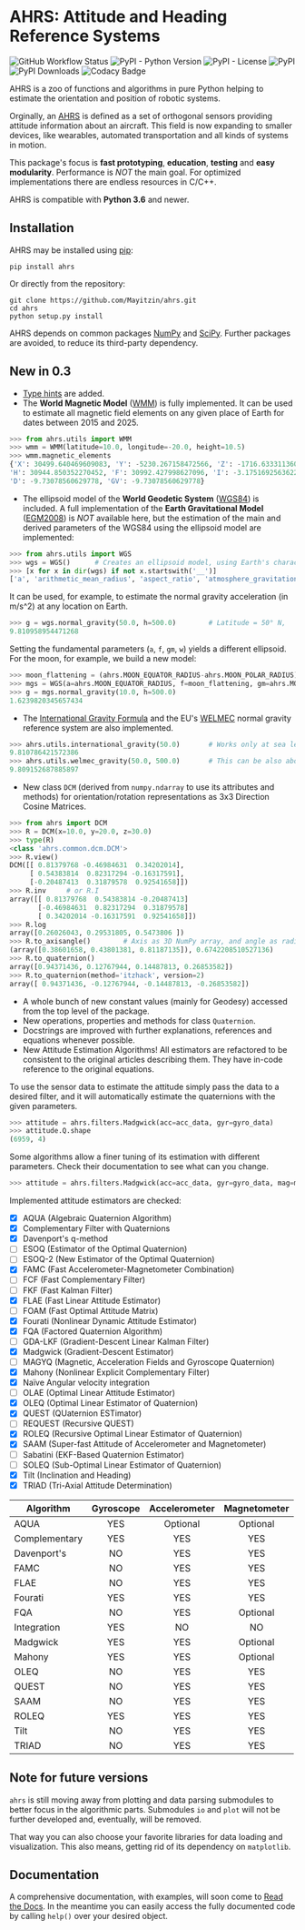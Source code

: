 # AHRS: Attitude and Heading Reference Systems

![GitHub Workflow Status](https://img.shields.io/github/workflow/status/Mayitzin/ahrs/Build%20Python%20Package)
![PyPI - Python Version](https://img.shields.io/pypi/pyversions/ahrs)
![PyPI - License](https://img.shields.io/pypi/l/ahrs)
![PyPI](https://img.shields.io/pypi/v/ahrs)
![PyPI Downloads](https://pepy.tech/badge/ahrs)
![Codacy Badge](https://api.codacy.com/project/badge/Grade/bc366c601ed44e12b233218dd37cd32c)

AHRS is a zoo of functions and algorithms in pure Python helping to estimate the orientation and position of robotic systems.

Orginally, an [AHRS](https://en.wikipedia.org/wiki/Attitude_and_heading_reference_system) is defined as a set of orthogonal sensors providing attitude information about an aircraft. This field is now expanding to smaller devices, like wearables, automated transportation and all kinds of systems in motion.

This package's focus is **fast prototyping**, **education**, **testing** and **easy modularity**. Performance is _NOT_ the main goal. For optimized implementations there are endless resources in C/C++.

AHRS is compatible with **Python 3.6** and newer.

## Installation

AHRS may be installed using [pip](https://pip.pypa.io):

```shell
pip install ahrs
```

Or directly from the repository:

```shell
git clone https://github.com/Mayitzin/ahrs.git
cd ahrs
python setup.py install
```

AHRS depends on common packages [NumPy](https://numpy.org/) and [SciPy](https://www.scipy.org/). Further packages are avoided, to reduce its third-party dependency.

## New in 0.3

- [Type hints](https://www.python.org/dev/peps/pep-0484/) are added.
- The **World Magnetic Model** ([WMM](https://www.ngdc.noaa.gov/geomag/WMM/DoDWMM.shtml)) is fully implemented. It can be used to estimate all magnetic field elements on any given place of Earth for dates between 2015 and 2025.

```python
>>> from ahrs.utils import WMM
>>> wmm = WMM(latitude=10.0, longitude=-20.0, height=10.5)
>>> wmm.magnetic_elements
{'X': 30499.640469609083, 'Y': -5230.267158472566, 'Z': -1716.633311360368,
'H': 30944.850352270452, 'F': 30992.427998627096, 'I': -3.1751692563622993,
'D': -9.73078560629778, 'GV': -9.73078560629778}
```

- The ellipsoid model of the **World Geodetic System** ([WGS84](https://earth-info.nga.mil/GandG/update/index.php?dir=wgs84&action=wgs84)) is included. A full implementation of the **Earth Gravitational Model** ([EGM2008](https://earth-info.nga.mil/GandG/wgs84/gravitymod/egm2008/egm08_wgs84.html)) is _NOT_ available here, but the estimation of the main and derived parameters of the WGS84 using the ellipsoid model are implemented:

```python
>>> from ahrs.utils import WGS
>>> wgs = WGS()      # Creates an ellipsoid model, using Earth's characteristics by default
>>> [x for x in dir(wgs) if not x.startswith('__')]
['a', 'arithmetic_mean_radius', 'aspect_ratio', 'atmosphere_gravitational_constant', 'authalic_sphere_radius', 'curvature_polar_radius', 'dynamic_inertial_moment_about_X', 'dynamic_inertial_moment_about_Y', 'dynamic_inertial_moment_about_Z', 'dynamical_form_factor', 'equatorial_normal_gravity', 'equivolumetric_sphere_radius', 'f', 'first_eccentricity_squared', 'geometric_dynamic_ellipticity', 'geometric_inertial_moment', 'geometric_inertial_moment_about_Z', 'gm', 'gravitational_constant_without_atmosphere', 'is_geodetic', 'linear_eccentricity', 'mass', 'mean_normal_gravity', 'normal_gravity', 'normal_gravity_constant', 'normal_gravity_potential', 'polar_normal_gravity', 'second_degree_zonal_harmonic', 'second_eccentricity_squared', 'semi_minor_axis', 'w']
```

It can be used, for example, to estimate the normal gravity acceleration (in m/s^2) at any location on Earth.

```python
>>> g = wgs.normal_gravity(50.0, h=500.0)        # Latitude = 50° N,   height above sea = 500 m
9.810958954471268
```

Setting the fundamental parameters (`a`, `f`, `gm`, `w`) yields a different ellipsoid. For the moon, for example, we build a new model:

```python
>>> moon_flattening = (ahrs.MOON_EQUATOR_RADIUS-ahrs.MOON_POLAR_RADIUS)/ahrs.MOON_EQUATOR_RADIUS
>>> mgs = WGS(a=ahrs.MOON_EQUATOR_RADIUS, f=moon_flattening, gm=ahrs.MOON_GM, w=ahrs.MOON_ROTATION)
>>> g = mgs.normal_gravity(10.0, h=500.0)
1.6239820345657434
```

- The [International Gravity Formula](http://earth.geology.yale.edu/~ajs/1945A/360.pdf) and the EU's [WELMEC](https://www.welmec.org/documents/guides/2/) normal gravity reference system are also implemented.

```python
>>> ahrs.utils.international_gravity(50.0)       # Works only at sea level
9.810786421572386
>>> ahrs.utils.welmec_gravity(50.0, 500.0)       # This can be also above sea level (here 500 m)
9.809152687885897
```

- New class `DCM` (derived from `numpy.ndarray` to use its attributes and methods) for orientation/rotation representations as 3x3 Direction Cosine Matrices.

```python
>>> from ahrs import DCM
>>> R = DCM(x=10.0, y=20.0, z=30.0)
>>> type(R)
<class 'ahrs.common.dcm.DCM'>
>>> R.view()
DCM([[ 0.81379768 -0.46984631  0.34202014],
     [ 0.54383814  0.82317294 -0.16317591],
     [-0.20487413  0.31879578  0.92541658]])
>>> R.inv     # or R.I
array([[ 0.81379768  0.54383814 -0.20487413]
       [-0.46984631  0.82317294  0.31879578]
       [ 0.34202014 -0.16317591  0.92541658]])
>>> R.log
array([0.26026043, 0.29531805, 0.5473806 ])
>>> R.to_axisangle()        # Axis as 3D NumPy array, and angle as radians
(array([0.38601658, 0.43801381, 0.81187135]), 0.6742208510527136)
>>> R.to_quaternion()
array([0.94371436, 0.12767944, 0.14487813, 0.26853582])
>>> R.to_quaternion(method='itzhack', version=2)
array([ 0.94371436, -0.12767944, -0.14487813, -0.26853582])
```

- A whole bunch of new constant values (mainly for Geodesy) accessed from the top level of the package.
- New operations, properties and methods for class `Quaternion`.
- Docstrings are improved with further explanations, references and equations whenever possible.
- New Attitude Estimation Algorithms! All estimators are refactored to be consistent to the original articles describing them. They have in-code reference to the original equations.

To use the sensor data to estimate the attitude simply pass the data to a desired filter, and it will automatically estimate the quaternions with the given parameters.

```python
>>> attitude = ahrs.filters.Madgwick(acc=acc_data, gyr=gyro_data)
>>> attitude.Q.shape
(6959, 4)
```

Some algorithms allow a finer tuning of its estimation with different parameters. Check their documentation to see what can you change.

```python
>>> attitude = ahrs.filters.Madgwick(acc=acc_data, gyr=gyro_data, mag=mag_data, gain=0.1, frequency=100.0)
```

Implemented attitude estimators are checked:

- [x] AQUA (Algebraic Quaternion Algorithm)
- [x] Complementary Filter with Quaternions
- [x] Davenport's q-method
- [ ] ESOQ (Estimator of the Optimal Quaternion)
- [ ] ESOQ-2 (New Estimator of the Optimal Quaternion)
- [x] FAMC (Fast Accelerometer-Magnetometer Combination)
- [ ] FCF (Fast Complementary Filter)
- [ ] FKF (Fast Kalman Filter)
- [x] FLAE (Fast Linear Attitude Estimator)
- [ ] FOAM (Fast Optimal Attitude Matrix)
- [x] Fourati (Nonlinear Dynamic Attitude Estimator)
- [x] FQA (Factored Quaternion Algorithm)
- [ ] GDA-LKF (Gradient-Descent Linear Kalman Filter)
- [x] Madgwick (Gradient-Descent Estimator)
- [ ] MAGYQ (Magnetic, Acceleration Fields and Gyroscope Quaternion)
- [x] Mahony (Nonlinear Explicit Complementary Filter)
- [x] Naïve Angular velocity integration
- [ ] OLAE (Optimal Linear Attitude Estimator)
- [x] OLEQ (Optimal Linear Estimator of Quaternion)
- [x] QUEST (QUaternion ESTimator)
- [ ] REQUEST (Recursive QUEST)
- [x] ROLEQ (Recursive Optimal Linear Estimator of Quaternion)
- [x] SAAM (Super-fast Attitude of Accelerometer and Magnetometer)
- [ ] Sabatini (EKF-Based Quaternion Estimator)
- [ ] SOLEQ (Sub-Optimal Linear Estimator of Quaternion)
- [x] Tilt (Inclination and Heading)
- [x] TRIAD (Tri-Axial Attitude Determination)

| Algorithm      | Gyroscope | Accelerometer | Magnetometer |
|----------------|:---------:|:-------------:|:------------:|
| AQUA           | YES       | Optional      | Optional     |
| Complementary  | YES       | YES           | YES          |
| Davenport's    | NO        | YES           | YES          |
| FAMC           | NO        | YES           | YES          |
| FLAE           | NO        | YES           | YES          |
| Fourati        | YES       | YES           | YES          |
| FQA            | NO        | YES           | Optional     |
| Integration    | YES       | NO            | NO           |
| Madgwick       | YES       | YES           | Optional     |
| Mahony         | YES       | YES           | Optional     |
| OLEQ           | NO        | YES           | YES          |
| QUEST          | NO        | YES           | YES          |
| SAAM           | NO        | YES           | YES          |
| ROLEQ          | YES       | YES           | YES          |
| Tilt           | NO        | YES           | YES          |
| TRIAD          | NO        | YES           | YES          |

## Note for future versions

`ahrs` is still moving away from plotting and data parsing submodules to better focus in the algorithmic parts. Submodules `io` and `plot` will not be further developed and, eventually, will be removed.

That way you can also choose your favorite libraries for data loading and visualization. This also means, getting rid of its dependency on `matplotlib`.

## Documentation

A comprehensive documentation, with examples, will soon come to [Read the Docs](https://docs.readthedocs.io/). In the meantime you can easily access the fully documented code by calling `help()` over your desired object.

